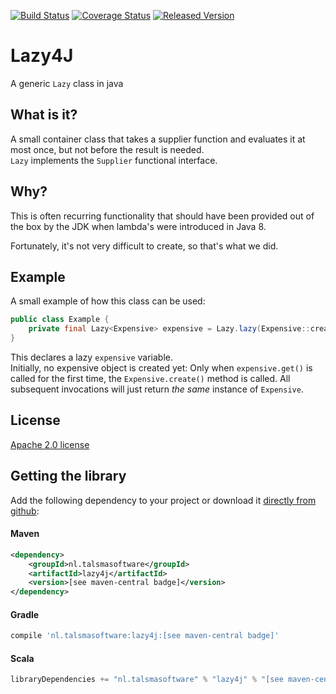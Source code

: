 [![Build Status][ci-img]][ci]
[![Coverage Status][coveralls-img]][coveralls]
[![Released Version][maven-img]][maven]

# Lazy4J

A generic `Lazy` class in java

## What is it?

A small container class that takes a supplier function and evaluates it at most once,
but not before the result is needed.  
`Lazy` implements the `Supplier` functional interface.

## Why?

This is often recurring functionality that should have been provided out of the box by the JDK
when lambda's were introduced in Java 8.

Fortunately, it's not very difficult to create, so that's what we did.

## Example

A small example of how this class can be used:

```java
public class Example {
    private final Lazy<Expensive> expensive = Lazy.lazy(Expensive::create);
}
```

This declares a lazy `expensive` variable.  
Initially, no expensive object is created yet: 
Only when `expensive.get()` is called for the first time,
the `Expensive.create()` method is called.
All subsequent invocations will just return _the same_ instance of `Expensive`.

## License

[Apache 2.0 license](../LICENSE)

## Getting the library

Add the following dependency to your project
or download it [directly from github](https://github.com/talsma-ict/lazy4j/releases):

#### Maven

```xml
<dependency>
    <groupId>nl.talsmasoftware</groupId>
    <artifactId>lazy4j</artifactId>
    <version>[see maven-central badge]</version>
</dependency>
```

#### Gradle

```groovy
compile 'nl.talsmasoftware:lazy4j:[see maven-central badge]'
```

#### Scala

```scala
libraryDependencies += "nl.talsmasoftware" % "lazy4j" % "[see maven-central badge]"
```


  [ci-img]: https://img.shields.io/travis/talsma-ict/lazy4j/develop.svg
  [ci]: https://travis-ci.org/talsma-ict/lazy4j
  [maven-img]: https://img.shields.io/maven-central/v/nl.talsmasoftware/lazy4j.svg
  [maven]: http://search.maven.org/#search%7Cga%7C1%7Cg%3A%22nl.talsmasoftware%22%20AND%20a%3A%22lazy4j%22
  [coveralls-img]: https://coveralls.io/repos/github/talsma-ict/lazy4j/badge.svg
  [coveralls]: https://coveralls.io/github/talsma-ict/lazy4j
